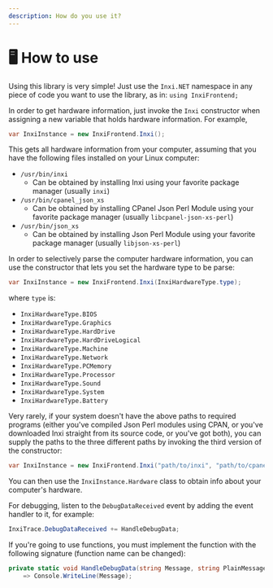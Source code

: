 ```yaml
---
description: How do you use it?
---
```


# 🖥 How to use

Using this library is very simple! Just use the `Inxi.NET` namespace in any piece of code you want to use the library, as in: `using InxiFrontend;`

In order to get hardware information, just invoke the `Inxi` constructor when assigning a new variable that holds hardware information. For example,

```csharp
var InxiInstance = new InxiFrontend.Inxi();
```

This gets all hardware information from your computer, assuming that you have the following files installed on your Linux computer:

* `/usr/bin/inxi`
  * Can be obtained by installing Inxi using your favorite package manager (usually `inxi`)
* `/usr/bin/cpanel_json_xs`
  * Can be obtained by installing CPanel Json Perl Module using your favorite package manager (usually `libcpanel-json-xs-perl`)
* `/usr/bin/json_xs`
  * Can be obtained by installing Json Perl Module using your favorite package manager (usually `libjson-xs-perl`)

In order to selectively parse the computer hardware information, you can use the constructor that lets you set the hardware type to be parse:

```csharp
var InxiInstance = new InxiFrontend.Inxi(InxiHardwareType.type);
```

where `type` is:

* `InxiHardwareType.BIOS`
* `InxiHardwareType.Graphics`
* `InxiHardwareType.HardDrive`
* `InxiHardwareType.HardDriveLogical`
* `InxiHardwareType.Machine`
* `InxiHardwareType.Network`
* `InxiHardwareType.PCMemory`
* `InxiHardwareType.Processor`
* `InxiHardwareType.Sound`
* `InxiHardwareType.System`
* `InxiHardwareType.Battery`

Very rarely, if your system doesn't have the above paths to required programs (either you've compiled Json Perl modules using CPAN, or you've downloaded Inxi straight from its source code, or you've got both), you can supply the paths to the three different paths by invoking the third version of the constructor:

```csharp
var InxiInstance = new InxiFrontend.Inxi("path/to/inxi", "path/to/cpanel_json_xs", "path/to/json_xs", InxiHardwareType.type);
```

You can then use the `InxiInstance.Hardware` class to obtain info about your computer's hardware.

For debugging, listen to the `DebugDataReceived` event by adding the event handler to it, for example:

```csharp
InxiTrace.DebugDataReceived += HandleDebugData;
```

If you're going to use functions, you must implement the function with the following signature (function name can be changed):

```csharp
private static void HandleDebugData(string Message, string PlainMessage)
    => Console.WriteLine(Message);
```
